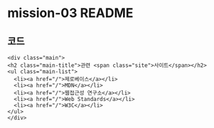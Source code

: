 # mission-03 README

## 코드

    <div class="main">
    <h2 class="main-title">관련 <span class="site">사이트</span></h2>
    <ul class="main-list">
      <li><a href="/">제로베이스</a></li>
      <li><a href="/">MDN</a></li>
      <li><a href="/">웹접근성 연구소</a></li>
      <li><a href="/">Web Standards</a></li>
      <li><a href="/">W3C</a></li>
    </ul>
    </div>